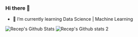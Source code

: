 ### Hi there 👋

- 🌱 I’m currently learning  Data Science | Machine Learning

![Recep's Github Stats](https://github-readme-stats.vercel.app/api?username=recepilyasoglu&show_icons=true&theme=gradient) 
![Recep's Github stats 2](https://github-readme-stats.vercel.app/api?username=recepilyasoglu&show_icons=true&theme=radical)

